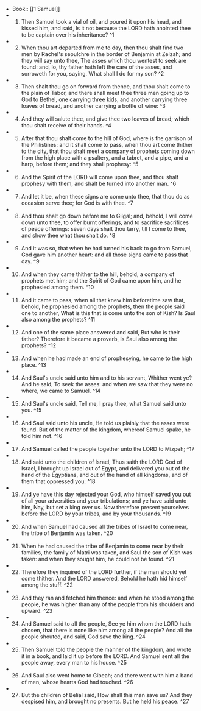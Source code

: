 - Book:: [[1 Samuel]]
- 1. Then Samuel took a vial of oil, and poured it upon his head, and kissed him, and said, Is it not because the LORD hath anointed thee to be captain over his inheritance? ^1
- 2. When thou art departed from me to day, then thou shalt find two men by Rachel's sepulchre in the border of Benjamin at Zelzah; and they will say unto thee, The asses which thou wentest to seek are found: and, lo, thy father hath left the care of the asses, and sorroweth for you, saying, What shall I do for my son? ^2
- 3. Then shalt thou go on forward from thence, and thou shalt come to the plain of Tabor, and there shall meet thee three men going up to God to Bethel, one carrying three kids, and another carrying three loaves of bread, and another carrying a bottle of wine: ^3
- 4. And they will salute thee, and give thee two loaves of bread; which thou shalt receive of their hands. ^4
- 5. After that thou shalt come to the hill of God, where is the garrison of the Philistines: and it shall come to pass, when thou art come thither to the city, that thou shalt meet a company of prophets coming down from the high place with a psaltery, and a tabret, and a pipe, and a harp, before them; and they shall prophesy: ^5
- 6. And the Spirit of the LORD will come upon thee, and thou shalt prophesy with them, and shalt be turned into another man. ^6
- 7. And let it be, when these signs are come unto thee, that thou do as occasion serve thee; for God is with thee. ^7
- 8. And thou shalt go down before me to Gilgal; and, behold, I will come down unto thee, to offer burnt offerings, and to sacrifice sacrifices of peace offerings: seven days shalt thou tarry, till I come to thee, and show thee what thou shalt do. ^8
- 9. And it was so, that when he had turned his back to go from Samuel, God gave him another heart: and all those signs came to pass that day. ^9
- 10. And when they came thither to the hill, behold, a company of prophets met him; and the Spirit of God came upon him, and he prophesied among them. ^10
- 11. And it came to pass, when all that knew him beforetime saw that, behold, he prophesied among the prophets, then the people said one to another, What is this that is come unto the son of Kish? Is Saul also among the prophets? ^11
- 12. And one of the same place answered and said, But who is their father? Therefore it became a proverb, Is Saul also among the prophets? ^12
- 13. And when he had made an end of prophesying, he came to the high place. ^13
- 14. And Saul's uncle said unto him and to his servant, Whither went ye? And he said, To seek the asses: and when we saw that they were no where, we came to Samuel. ^14
- 15. And Saul's uncle said, Tell me, I pray thee, what Samuel said unto you. ^15
- 16. And Saul said unto his uncle, He told us plainly that the asses were found. But of the matter of the kingdom, whereof Samuel spake, he told him not. ^16
- 17. And Samuel called the people together unto the LORD to Mizpeh; ^17
- 18. And said unto the children of Israel, Thus saith the LORD God of Israel, I brought up Israel out of Egypt, and delivered you out of the hand of the Egyptians, and out of the hand of all kingdoms, and of them that oppressed you: ^18
- 19. And ye have this day rejected your God, who himself saved you out of all your adversities and your tribulations; and ye have said unto him, Nay, but set a king over us. Now therefore present yourselves before the LORD by your tribes, and by your thousands. ^19
- 20. And when Samuel had caused all the tribes of Israel to come near, the tribe of Benjamin was taken. ^20
- 21. When he had caused the tribe of Benjamin to come near by their families, the family of Matri was taken, and Saul the son of Kish was taken: and when they sought him, he could not be found. ^21
- 22. Therefore they inquired of the LORD further, if the man should yet come thither. And the LORD answered, Behold he hath hid himself among the stuff. ^22
- 23. And they ran and fetched him thence: and when he stood among the people, he was higher than any of the people from his shoulders and upward. ^23
- 24. And Samuel said to all the people, See ye him whom the LORD hath chosen, that there is none like him among all the people? And all the people shouted, and said, God save the king. ^24
- 25. Then Samuel told the people the manner of the kingdom, and wrote it in a book, and laid it up before the LORD. And Samuel sent all the people away, every man to his house. ^25
- 26. And Saul also went home to Gibeah; and there went with him a band of men, whose hearts God had touched. ^26
- 27. But the children of Belial said, How shall this man save us? And they despised him, and brought no presents. But he held his peace. ^27
